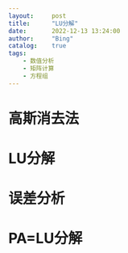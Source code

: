 ```yaml
---
layout:     post
title:      "LU分解"
date:       2022-12-13 13:24:00
author:     "Bing"
catalog:    true
tags:
    - 数值分析
    - 矩阵计算
    - 方程组
---
```


# 高斯消去法

# LU分解

# 误差分析

# PA=LU分解
